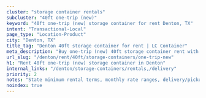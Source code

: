 ```yaml
---
cluster: "storage container rentals"
subcluster: "40ft one-trip (new)"
keyword: "40ft one-trip (new) storage container for rent Denton, TX"
intent: "Transactional-Local"
page_type: "Location-Product"
city: "Denton, TX"
title_tag: "Denton 40ft storage container for rent | LC Container"
meta_description: "Buy one-trip (new) 40ft storage container rent with local delivery in Denton, TX. LC Container — local Since 2003. Request a fast quote today."
url_slug: "/denton/rent/40ft/storage-containers/one-trip-new"
h1: "Rent 40ft one-trip (new) storage container in Denton"
internal_links: "/denton/storage-containers/rentals,/delivery"
priority: 2
notes: "State minimum rental terms, monthly rate ranges, delivery/pickup fees, service area."
noindex: true
---
```


<!-- TODO: Add unique city/inventory copy, images, and internal links here. -->
